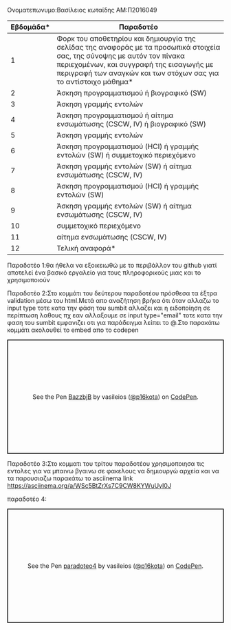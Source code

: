 Oνοματεπωνυμο:Βασίλειος κωταίδης 
ΑΜ:Π2016049




| Εβδομάδα* | Παραδοτέο |
| --- | --- |
| 1 | Φορκ του αποθετηρίου και δημιουργία της σελίδας της αναφοράς με τα προσωπικά στοιχεία σας, της σύνοψης με αυτόν τον πίνακα περιεχομένων, και συγγραφή της εισαγωγής με περιγραφή των αναγκών και των στόχων σας για το αντίστοιχο μάθημα* |
| 2 | Άσκηση προγραμματισμού ή βιογραφικό  (SW) |
| 3 | Άσκηση γραμμής εντολών |
| 4 | Άσκηση προγραμματισμού ή αίτημα ενσωμάτωσης (CSCW, IV) ή βιογραφικό  (SW) |
| 5 | Άσκηση γραμμής εντολών |
| 6 | Άσκηση προγραμματισμού (HCI) ή γραμμής εντολών (SW) ή συμμετοχικό περιεχόμενο |
| 7 | Άσκηση γραμμής εντολών (SW) ή αίτημα ενσωμάτωσης (CSCW, IV) |
| 8 | Άσκηση προγραμματισμού (HCI) ή γραμμής εντολών (SW) |
| 9 | Άσκηση γραμμής εντολών (SW) ή αίτημα ενσωμάτωσης (CSCW, IV) |
| 10 | συμμετοχικό περιεχόμενο |
| 11 | αίτημα ενσωμάτωσης (CSCW, IV) |
| 12 | Τελική αναφορά* |

Παραδοτέο 1:θα ήθελα να εξοικειωθώ με το περιβάλλον του github γιατί αποτελεί ένα βασικό εργαλείο για τους πληροφορικούς μιας και το χρησιμοποιούν 


Παραδοτέο 2:Στο κομμάτι του δεύτερου παραδοτέου πρόσθεσα τα έξτρα validation μέσω του html.Μετά απο αναζήτηση βρήκα ότι όταν αλλαζω το input type τοτε κατα την φάση του sumbit αλλαζει και η ειδοποίηση σε περίπτωση λαθους πχ εαν αλλαξουμε σε input type="email" τοτε κατα την φαση του sumbit εμφανιζει οτι για παράδειγμα λείπει το @.Στο παρακάτω κομμάτι ακολουθεί το embed απο το codepen  <p class="codepen" data-height="265" data-theme-id="light" data-default-tab="html,result" data-user="p16kota" data-slug-hash="BazzbjB" style="height: 265px; box-sizing: border-box; display: flex; align-items: center; justify-content: center; border: 2px solid; margin: 1em 0; padding: 1em;" data-pen-title="BazzbjB">
  <span>See the Pen <a href="https://codepen.io/p16kota/pen/BazzbjB">
  BazzbjB</a> by vasileios (<a href="https://codepen.io/p16kota">@p16kota</a>)
  on <a href="https://codepen.io">CodePen</a>.</span>
</p>
<script async src="https://static.codepen.io/assets/embed/ei.js"></script>


Παραδοτέο 3:Στο κομματι του τρίτου παραδοτέου χρησιμοποιησα τις εντολες για να μπαινω βγαινω σε φακελους να δημιουργώ αρχεία και να τα παρουσιαζω παρακάτω το asciinema link
https://asciinema.org/a/WSc5BtZrXs7C9CW8KYWuUyI0J



παραδοτέο 4:

<p class="codepen" data-height="265" data-theme-id="light" data-default-tab="css,result" data-user="p16kota" data-slug-hash="PozeMgw" style="height: 265px; box-sizing: border-box; display: flex; align-items: center; justify-content: center; border: 2px solid; margin: 1em 0; padding: 1em;" data-pen-title="paradoteo4">
  <span>See the Pen <a href="https://codepen.io/p16kota/pen/PozeMgw">
  paradoteo4</a> by vasileios (<a href="https://codepen.io/p16kota">@p16kota</a>)
  on <a href="https://codepen.io">CodePen</a>.</span>
</p>
<script async src="https://static.codepen.io/assets/embed/ei.js"></script>

